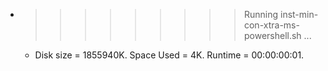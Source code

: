 * >>>>>>>>> Running inst-min-con-xtra-ms-powershell.sh ...
  * Disk size = 1855940K. Space Used = 4K. Runtime = 00:00:00:01.
